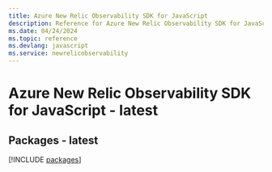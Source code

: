 ```yaml
---
title: Azure New Relic Observability SDK for JavaScript
description: Reference for Azure New Relic Observability SDK for JavaScript
ms.date: 04/24/2024
ms.topic: reference
ms.devlang: javascript
ms.service: newrelicobservability
---
```

# Azure New Relic Observability SDK for JavaScript - latest
## Packages - latest
[!INCLUDE [packages](new-relic-observability-index.md)]